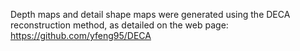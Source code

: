 Depth maps and detail shape maps were generated using the DECA reconstruction method, as detailed on the web page: https://github.com/yfeng95/DECA